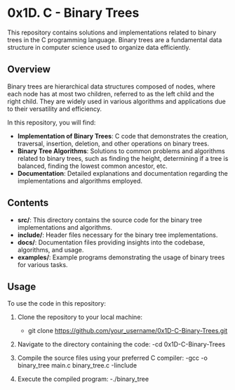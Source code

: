 # 0x1D. C - Binary Trees

This repository contains solutions and implementations related to binary trees in the C programming language. Binary trees are a fundamental data structure in computer science used to organize data efficiently.

## Overview

Binary trees are hierarchical data structures composed of nodes, where each node has at most two children, referred to as the left child and the right child. They are widely used in various algorithms and applications due to their versatility and efficiency.

In this repository, you will find:

- **Implementation of Binary Trees**: C code that demonstrates the creation, traversal, insertion, deletion, and other operations on binary trees.
- **Binary Tree Algorithms**: Solutions to common problems and algorithms related to binary trees, such as finding the height, determining if a tree is balanced, finding the lowest common ancestor, etc.
- **Documentation**: Detailed explanations and documentation regarding the implementations and algorithms employed.

## Contents

- **src/**: This directory contains the source code for the binary tree implementations and algorithms.
- **include/**: Header files necessary for the binary tree implementations.
- **docs/**: Documentation files providing insights into the codebase, algorithms, and usage.
- **examples/**: Example programs demonstrating the usage of binary trees for various tasks.

## Usage

To use the code in this repository:

1. Clone the repository to your local machine:
    - git clone https://github.com/your_username/0x1D-C-Binary-Trees.git

2. Navigate to the directory containing the code:
    -cd 0x1D-C-Binary-Trees

3. Compile the source files using your preferred C compiler:
    -gcc -o binary_tree main.c binary_tree.c -Iinclude

4. Execute the compiled program:
    -./binary_tree

